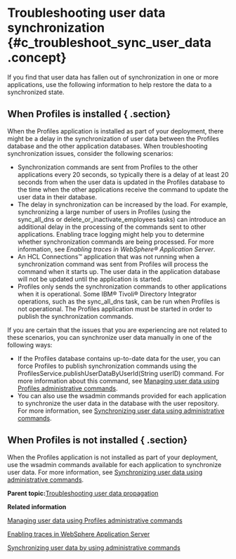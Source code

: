 # Troubleshooting user data synchronization {#c_troubleshoot_sync_user_data .concept}

If you find that user data has fallen out of synchronization in one or more applications, use the following information to help restore the data to a synchronized state.

## When Profiles is installed { .section}

When the Profiles application is installed as part of your deployment, there might be a delay in the synchronization of user data between the Profiles database and the other application databases. When troubleshooting synchronization issues, consider the following scenarios:

-   Synchronization commands are sent from Profiles to the other applications every 20 seconds, so typically there is a delay of at least 20 seconds from when the user data is updated in the Profiles database to the time when the other applications receive the command to update the user data in their database.
-   The delay in synchronization can be increased by the load. For example, synchronizing a large number of users in Profiles \(using the sync\_all\_dns or delete\_or\_inactivate\_employees tasks\) can introduce an additional delay in the processing of the commands sent to other applications. Enabling trace logging might help you to determine whether synchronization commands are being processed. For more information, see *Enabling traces in WebSphere® Application Server*.
-   An HCL Connections™ application that was not running when a synchronization command was sent from Profiles will process the command when it starts up. The user data in the application database will not be updated until the application is started.
-   Profiles only sends the synchronization commands to other applications when it is operational. Some IBM® Tivoli® Directory Integrator operations, such as the sync\_all\_dns task, can be run when Profiles is not operational. The Profiles application must be started in order to publish the synchronization commands.

If you are certain that the issues that you are experiencing are not related to these scenarios, you can synchronize user data manually in one of the following ways:

-   If the Profiles database contains up-to-date data for the user, you can force Profiles to publish synchronization commands using the ProfilesService.publishUserDataByUserId\(String userID\) command. For more information about this command, see [Managing user data using Profiles administrative commands](../admin/t_admin_profiles_manage_users.md).
-   You can also use the wsadmin commands provided for each application to synchronize the user data in the database with the user repository. For more information, see [Synchronizing user data using administrative commands](../admin/c_admin_common_sync_via_admin_commands1.md).

## When Profiles is not installed { .section}

When the Profiles application is not installed as part of your deployment, use the wsadmin commands available for each application to synchronize user data. For more information, see [Synchronizing user data using administrative commands](../admin/c_admin_common_sync_via_admin_commands1.md).

**Parent topic:**[Troubleshooting user data propagation](../troubleshoot/ts_c_troubleshoot_user_lifecycle.md)

**Related information**  


[Managing user data using Profiles administrative commands](../admin/t_admin_profiles_manage_users.md)

[Enabling traces in WebSphere Application Server](../troubleshoot/ts_t_enable_was_traces.md)

[Synchronizing user data by using administrative commands](../admin/c_admin_common_sync_via_admin_commands1.md)

